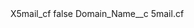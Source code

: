 <?xml version="1.0" encoding="UTF-8"?>
<CustomMetadata xmlns="http://soap.sforce.com/2006/04/metadata" xmlns:xsi="http://www.w3.org/2001/XMLSchema-instance" xmlns:xsd="http://www.w3.org/2001/XMLSchema">
    <label>X5mail_cf</label>
    <protected>false</protected>
    <values>
        <field>Domain_Name__c</field>
        <value xsi:type="xsd:string">5mail.cf</value>
    </values>
</CustomMetadata>
